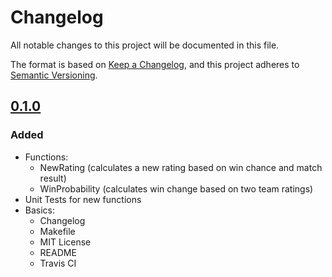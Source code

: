 # Changelog
All notable changes to this project will be documented in this file.

The format is based on [Keep a Changelog](https://keepachangelog.com/en/1.0.0/),
and this project adheres to [Semantic Versioning](https://semver.org/spec/v2.0.0.html).

## [0.1.0]
### Added
- Functions:
  - NewRating (calculates a new rating based on win chance and match result)
  - WinProbability (calculates win change based on two team ratings)
- Unit Tests for new functions
- Basics:
  - Changelog
  - Makefile
  - MIT License
  - README
  - Travis CI

[0.1.0]: https://github.com/olivierlacan/keep-a-changelog/releases/tag/v0.1.0
